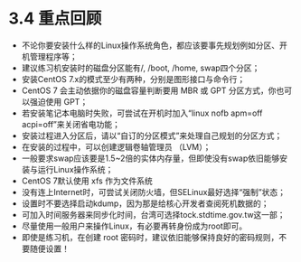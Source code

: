 # 3.4 重点回顾

-   不论你要安装什么样的Linux操作系统角色，都应该要事先规划例如分区、开机管理程序等；
-   建议练习机安装时的磁盘分区能有/, /boot, /home, swap四个分区；
-   安装CentOS 7.x的模式至少有两种，分别是图形接口与命令行；
-   CentOS 7 会主动依据你的磁盘容量判断要用 MBR 或 GPT 分区方式，你也可以强迫使用 GPT；
-   若安装笔记本电脑时失败，可尝试在开机时加入“linux nofb apm=off acpi=off”来关闭省电功能；
-   安装过程进入分区后，请以“自订的分区模式”来处理自己规划的分区方式；
-   在安装的过程中，可以创建逻辑卷轴管理员 （LVM）；
-   一般要求swap应该要是1.5\~2倍的实体内存量，但即使没有swap依旧能够安装与运行Linux操作系统；
-   CentOS 7默认使用 xfs 作为文件系统
-   没有连上Internet时，可尝试关闭防火墙，但SELinux最好选择“强制”状态；
-   设置时不要选择启动kdump，因为那是给核心开发者查阅死机数据的；
-   可加入时间服务器来同步化时间，台湾可选择tock.stdtime.gov.tw这一部；
-   尽量使用一般用户来操作Linux，有必要再转身份成为root即可。
-   即使是练习机，在创建 root 密码时，建议依旧能够保持良好的密码规则，不要随便设置！
